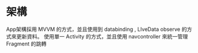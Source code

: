# 架構

App架構採用 MVVM 的方式，並且使用到 databinding , LIveData observe 的方式來更新資料。 使用單一 Activity 的方式，並且使用 navcontroller 來統一管理 Fragment 的跳轉